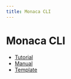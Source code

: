 ```yaml
---
title: Monaca CLI
---
```


# Monaca CLI

- [Tutorial](tutorial)
- [Manual](manual)
- [Template](samples)

